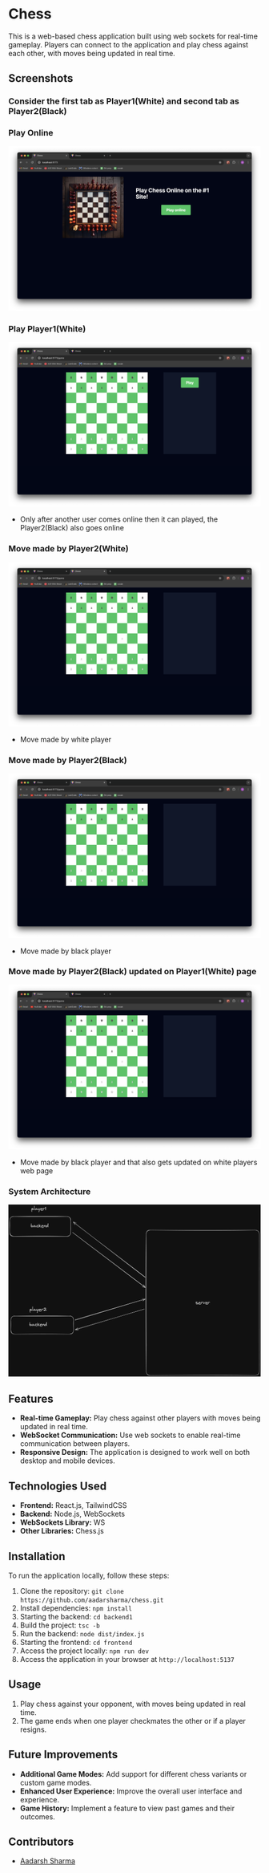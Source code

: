 # Chess

This is a web-based chess application built using web sockets for real-time gameplay. Players can connect to the application and play chess against each other, with moves being updated in real time.

## Screenshots

### Consider the first tab as Player1(White) and second tab as Player2(Black)

### Play Online
![Play Online](./frontend/images/1.png)
### Play Player1(White)
![Play(White)](./frontend/images/2.png)
- Only after another user comes online then it can played, the Player2(Black) also goes online
### Move made by Player2(White)
![Move(White)](./frontend/images/4.png)
- Move made by white player
### Move made by Player2(Black)
![Move Updated on another users page](./frontend/images/5.png)
- Move made by black player
### Move made by Player2(Black) updated on Player1(White) page
![Move](./frontend/images/6.png)
- Move made by black player and that also gets updated on white players web page


### System Architecture

![System Architecture](./frontend/images/chess.png)

## Features

- **Real-time Gameplay:** Play chess against other players with moves being updated in real time.
- **WebSocket Communication:** Use web sockets to enable real-time communication between players.
- **Responsive Design:** The application is designed to work well on both desktop and mobile devices.

## Technologies Used

- **Frontend:** React.js, TailwindCSS
- **Backend:** Node.js, WebSockets
- **WebSockets Library:** WS
- **Other Libraries:** Chess.js

## Installation

To run the application locally, follow these steps:

1. Clone the repository: `git clone https://github.com/aadarsharma/chess.git`
2. Install dependencies: `npm install`
3. Starting the backend: `cd backend1`
4. Build the project: `tsc -b`
5. Run the backend: `node dist/index.js`
6. Starting the frontend: `cd frontend`
7. Access the project locally: `npm run dev`
8. Access the application in your browser at `http://localhost:5137`

## Usage

1. Play chess against your opponent, with moves being updated in real time.
2. The game ends when one player checkmates the other or if a player resigns.

## Future Improvements

- **Additional Game Modes:** Add support for different chess variants or custom game modes.
- **Enhanced User Experience:** Improve the overall user interface and experience.
- **Game History:** Implement a feature to view past games and their outcomes.

## Contributors

- [Aadarsh Sharma](https://github.com/aadarsharma)

